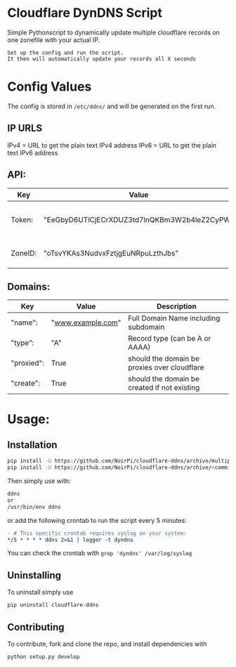# Cloudflare DynDNS Script
Simple Pythonscript to dynamically update multiple cloudflare records on one zonefile with your actual IP.

    Set up the config and run the script. 
    It then will automatically update your records all X seconds

# Config Values

The config is stored in `/etc/ddns/` and will be generated on the first run.

## IP URLS

IPv4 = URL to get the plain text IPv4 address
IPv6 = URL to get the plain text IPv6 address


## API:

| Key           | Value                                        | Description                          |
|---------------|----------------------------------------------|--------------------------------------|
| Token:        | "EeGbyD6UTlCjECrXDUZ3td7lnQKBm3W2b4leZ2CyPW" | Cloudflare API Token for your Domain |
| ZoneID:       | "oTsvYKAs3NudvxFztjgEuNRpuLzthJbs"           | Zone ID for your Domain              |
## Domains:

| Key        | Value             | Description                                  |
|------------|-------------------|----------------------------------------------|
| "name":    | "www.example.com" | Full Domain Name including subdomain         |
| "type":    | "A"               | Record type (can be A or AAAA)               |
| "proxied": | True              | should the domain be proxies over cloudflare |
| "create":  | True              | should the domain be created if not existing |

# Usage:

## Installation

```bash
pip install -U https://github.com/NoirPi/cloudflare-ddns/archive/multiple.zip # For latest version
pip install -U https://github.com/NoirPi/cloudflare-ddns/archive/<commithash>.zip # For a specific version
```

Then simply use with:

```bash
ddns
or 
/usr/bin/env ddns
```

or add the following crontab to run the script every 5 minutes: 

```diff
- # This specific crontab requires syslog on your system:
*/5 * * * * ddns 2>&1 | logger -t dyndns
```
You can check the crontab with ``grep 'dyndns' /var/log/syslog``

## Uninstalling

To uninstall simply use

```bash
pip uninstall cloudflare-ddns
```

## Contributing

To contribute, fork and clone the repo, and install dependencies with 

```bash
python setup.py develop
```